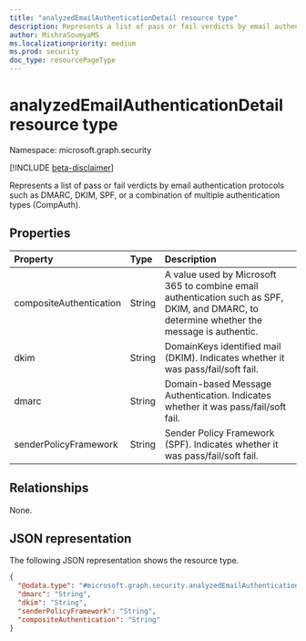 ```yaml
---
title: "analyzedEmailAuthenticationDetail resource type"
description: Represents a list of pass or fail verdicts by email authentication protocols.
author: MishraSoumyaMS
ms.localizationpriority: medium
ms.prod: security
doc_type: resourcePageType
---
```


# analyzedEmailAuthenticationDetail resource type

Namespace: microsoft.graph.security

[!INCLUDE [beta-disclaimer](../../includes/beta-disclaimer.md)]

Represents a list of pass or fail verdicts by email authentication protocols such as DMARC, DKIM, SPF, or a combination of multiple authentication types (CompAuth).


## Properties
|Property|Type|Description|
|:---|:---|:---|
|compositeAuthentication|String|A value used by Microsoft 365 to combine email authentication such as SPF, DKIM, and DMARC, to determine whether the message is authentic.|
|dkim|String|DomainKeys identified mail (DKIM). Indicates whether it was pass/fail/soft fail.|
|dmarc|String|Domain-based Message Authentication. Indicates whether it was pass/fail/soft fail.|
|senderPolicyFramework|String|Sender Policy Framework (SPF). Indicates whether it was pass/fail/soft fail.|

## Relationships
None.

## JSON representation
The following JSON representation shows the resource type.
<!-- {
  "blockType": "resource",
  "@odata.type": "microsoft.graph.security.analyzedEmailAuthenticationDetail"
}
-->
``` json
{
  "@odata.type": "#microsoft.graph.security.analyzedEmailAuthenticationDetail",
  "dmarc": "String",
  "dkim": "String",
  "senderPolicyFramework": "String",
  "compositeAuthentication": "String"
}
```

